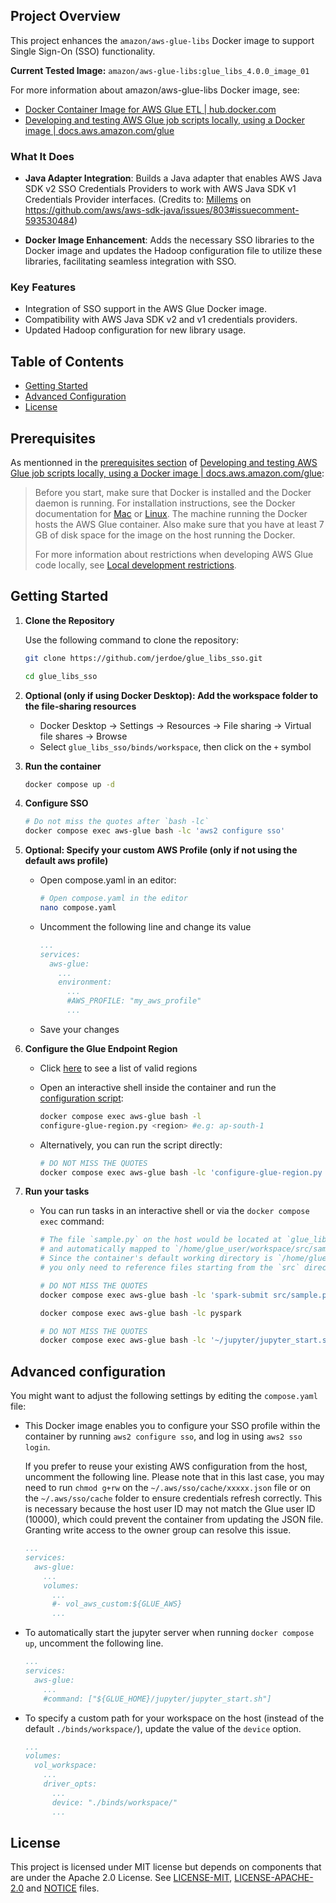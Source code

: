 ## Project Overview

This project enhances the `amazon/aws-glue-libs` Docker image to support Single Sign-On (SSO) functionality.

**Current Tested Image:** `amazon/aws-glue-libs:glue_libs_4.0.0_image_01` 

For more information about amazon/aws-glue-libs Docker image, see:
- [Docker Container Image for AWS Glue ETL | hub.docker.com](https://hub.docker.com/r/amazon/aws-glue-libs)
- [Developing and testing AWS Glue job scripts locally, using a Docker image | docs.aws.amazon.com/glue](https://docs.aws.amazon.com/glue/latest/dg/aws-glue-programming-etl-libraries.html#develop-local-docker-image)

### What It Does

- **Java Adapter Integration**: Builds a Java adapter that enables AWS Java SDK v2 SSO Credentials Providers
to work with AWS Java SDK v1 Credentials Provider interfaces.
(Credits to: [Millems](https://github.com/millems) on https://github.com/aws/aws-sdk-java/issues/803#issuecomment-593530484)

- **Docker Image Enhancement**: Adds the necessary SSO libraries to the Docker image and updates the Hadoop configuration file to utilize these libraries, facilitating seamless integration with SSO.

### Key Features

- Integration of SSO support in the AWS Glue Docker image.
- Compatibility with AWS Java SDK v2 and v1 credentials providers.
- Updated Hadoop configuration for new library usage.

## Table of Contents

- [Getting Started](#getting-started)
- [Advanced Configuration](#advanced-configuration)
- [License](#license)

## Prerequisites
As mentionned in the [prerequisites section](https://docs.aws.amazon.com/glue/latest/dg/aws-glue-programming-etl-libraries.html#develop-local-docker-image-prereq) 
of [Developing and testing AWS Glue job scripts locally, using a Docker image | docs.aws.amazon.com/glue](https://docs.aws.amazon.com/glue/latest/dg/aws-glue-programming-etl-libraries.html#develop-local-docker-image):

>Before you start, make sure that Docker is installed and the Docker daemon is running. For installation instructions,
>see the Docker documentation for [Mac](https://docs.docker.com/docker-for-mac/install/) or [Linux](https://docs.docker.com/engine/install/).
>The machine running the Docker hosts the AWS Glue container.
>Also make sure that you have at least 7 GB of disk space for the image on the host running the Docker.
>
>For more information about restrictions when developing AWS Glue code locally, see [Local development restrictions](https://docs.aws.amazon.com/glue/latest/dg/aws-glue-programming-etl-libraries.html#local-dev-restrictions).


## Getting Started

1. **Clone the Repository**

   Use the following command to clone the repository:

   ```bash
   git clone https://github.com/jerdoe/glue_libs_sso.git

   cd glue_libs_sso
   ```

1. **Optional (only if using Docker Desktop): Add the workspace folder to the file-sharing resources**
   
   - Docker Desktop -> Settings -> Resources -> File sharing -> Virtual file shares -> Browse
   - Select `glue_libs_sso/binds/workspace`, then click on the `+` symbol
     
1. **Run the container**

   ```bash
   docker compose up -d   
   ```
1. **Configure SSO**
   ```bash
   # Do not miss the quotes after `bash -lc`
   docker compose exec aws-glue bash -lc 'aws2 configure sso'
   ```
1. **Optional: Specify your custom AWS Profile (only if not using the default aws profile)**
   - Open compose.yaml in an editor:
     
     ```bash
     # Open compose.yaml in the editor
     nano compose.yaml
     ```
   - Uncomment the following line and change its value
     
     ```yaml
     ...
     services:
       aws-glue:
         ...
         environment:
           ...
           #AWS_PROFILE: "my_aws_profile"   
           ...
     ```
   - Save your changes
     
1. **Configure the Glue Endpoint Region**
   - Click [here](https://docs.aws.amazon.com/general/latest/gr/glue.html) to see a list of valid regions
   - Open an interactive shell inside the container and run the [configuration script](https://github.com/jerdoe/glue_libs_sso/blob/main/configure-glue-region.py):

     ```bash
     docker compose exec aws-glue bash -l
     configure-glue-region.py <region> #e.g: ap-south-1
     ```

   - Alternatively, you can run the script directly:

     ```bash
     # DO NOT MISS THE QUOTES
     docker compose exec aws-glue bash -lc 'configure-glue-region.py <region>'
     ```


1. **Run your tasks**
   - You can run tasks in an interactive shell or via the `docker compose exec` command:

     ```bash     
     # The file `sample.py` on the host would be located at `glue_libs_sso/binds/workspace/src/sample.py`
     # and automatically mapped to `/home/glue_user/workspace/src/sample.py` inside the container.
     # Since the container's default working directory is `/home/glue_user/workspace`,
     # you only need to reference files starting from the `src` directory.

     # DO NOT MISS THE QUOTES
     docker compose exec aws-glue bash -lc 'spark-submit src/sample.py'

     docker compose exec aws-glue bash -lc pyspark

     # DO NOT MISS THE QUOTES
     docker compose exec aws-glue bash -lc '~/jupyter/jupyter_start.sh'
     ```
   

## Advanced configuration

   You might want to adjust the following settings by editing the `compose.yaml` file:
      
   - This Docker image enables you to configure your SSO profile within the container
     by running `aws2 configure sso`, and log in using `aws2 sso login`.
     
     If you prefer to reuse your existing AWS configuration from the host, uncomment the following line.
     Please note that in this last case, you may need to run `chmod g+rw` on the `~/.aws/sso/cache/xxxxx.json`
     file or on the `~/.aws/sso/cache` folder to ensure credentials refresh correctly.
     This is necessary because the host user ID may not match the Glue user ID (10000),
     which could prevent the container from updating the JSON file.
     Granting write access to the owner group can resolve this issue.
     
     ```yaml
     ...
     services:
       aws-glue:
         ...
         volumes:
           ...
           #- vol_aws_custom:${GLUE_AWS}
           ...
     ```
     
   - To automatically start the jupyter server when running `docker compose up`,
       uncomment the following line.
     
     ```yaml
     ...
     services:
       aws-glue:
         ...
         #command: ["${GLUE_HOME}/jupyter/jupyter_start.sh"]
     ```
     
   - To specify a custom path for your workspace on the host (instead of the default
     `./binds/workspace/`), update the value of the `device` option.
   
     ```yaml
     ...
     volumes:
       vol_workspace:
         ...
         driver_opts:
           ...
           device: "./binds/workspace/"
           ...
     ```
## License

This project is licensed under MIT license but depends on components that are under the Apache 2.0 License.
See [LICENSE-MIT](LICENSE-MIT), [LICENSE-APACHE-2.0](LICENSE-APACHE-2.0) and [NOTICE](NOTICE) files.

